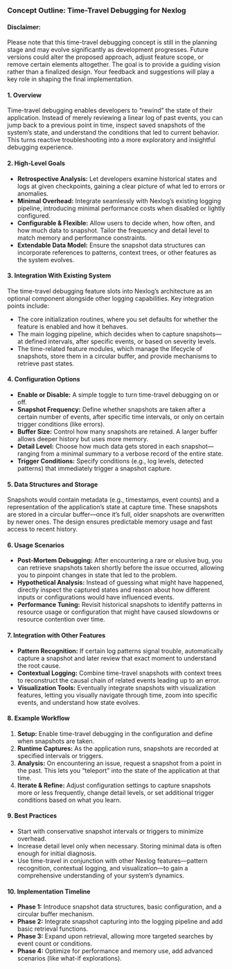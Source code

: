 ### Concept Outline: Time-Travel Debugging for Nexlog

#### Disclaimer:
Please note that this time-travel debugging concept is still in the planning stage and may evolve significantly as development progresses. Future versions could alter the proposed approach, adjust feature scope, or remove certain elements altogether. The goal is to provide a guiding vision rather than a finalized design. Your feedback and suggestions will play a key role in shaping the final implementation.

#### 1. Overview

Time-travel debugging enables developers to “rewind” the state of their application. Instead of merely reviewing a linear log of past events, you can jump back to a previous point in time, inspect saved snapshots of the system’s state, and understand the conditions that led to current behavior. This turns reactive troubleshooting into a more exploratory and insightful debugging experience.

#### 2. High-Level Goals

- **Retrospective Analysis:** Let developers examine historical states and logs at given checkpoints, gaining a clear picture of what led to errors or anomalies.
- **Minimal Overhead:** Integrate seamlessly with Nexlog’s existing logging pipeline, introducing minimal performance costs when disabled or lightly configured.
- **Configurable & Flexible:** Allow users to decide when, how often, and how much data to snapshot. Tailor the frequency and detail level to match memory and performance constraints.
- **Extendable Data Model:** Ensure the snapshot data structures can incorporate references to patterns, context trees, or other features as the system evolves.

#### 3. Integration With Existing System

The time-travel debugging feature slots into Nexlog’s architecture as an optional component alongside other logging capabilities. Key integration points include:

- The core initialization routines, where you set defaults for whether the feature is enabled and how it behaves.
- The main logging pipeline, which decides when to capture snapshots—at defined intervals, after specific events, or based on severity levels.
- The time-related feature modules, which manage the lifecycle of snapshots, store them in a circular buffer, and provide mechanisms to retrieve past states.

#### 4. Configuration Options

- **Enable or Disable:** A simple toggle to turn time-travel debugging on or off.
- **Snapshot Frequency:** Define whether snapshots are taken after a certain number of events, after specific time intervals, or only on certain trigger conditions (like errors).
- **Buffer Size:** Control how many snapshots are retained. A larger buffer allows deeper history but uses more memory.
- **Detail Level:** Choose how much data gets stored in each snapshot—ranging from a minimal summary to a verbose record of the entire state.
- **Trigger Conditions:** Specify conditions (e.g., log levels, detected patterns) that immediately trigger a snapshot capture.

#### 5. Data Structures and Storage

Snapshots would contain metadata (e.g., timestamps, event counts) and a representation of the application’s state at capture time. These snapshots are stored in a circular buffer—once it’s full, older snapshots are overwritten by newer ones. The design ensures predictable memory usage and fast access to recent history.

#### 6. Usage Scenarios

- **Post-Mortem Debugging:** After encountering a rare or elusive bug, you can retrieve snapshots taken shortly before the issue occurred, allowing you to pinpoint changes in state that led to the problem.
- **Hypothetical Analysis:** Instead of guessing what might have happened, directly inspect the captured states and reason about how different inputs or configurations would have influenced events.
- **Performance Tuning:** Revisit historical snapshots to identify patterns in resource usage or configuration that might have caused slowdowns or resource contention over time.

#### 7. Integration with Other Features

- **Pattern Recognition:** If certain log patterns signal trouble, automatically capture a snapshot and later review that exact moment to understand the root cause.
- **Contextual Logging:** Combine time-travel snapshots with context trees to reconstruct the causal chain of related events leading up to an error.
- **Visualization Tools:** Eventually integrate snapshots with visualization features, letting you visually navigate through time, zoom into specific events, and understand how state evolves.

#### 8. Example Workflow

1. **Setup:** Enable time-travel debugging in the configuration and define when snapshots are taken.
2. **Runtime Captures:** As the application runs, snapshots are recorded at specified intervals or triggers.
3. **Analysis:** On encountering an issue, request a snapshot from a point in the past. This lets you “teleport” into the state of the application at that time.
4. **Iterate & Refine:** Adjust configuration settings to capture snapshots more or less frequently, change detail levels, or set additional trigger conditions based on what you learn.

#### 9. Best Practices

- Start with conservative snapshot intervals or triggers to minimize overhead.
- Increase detail level only when necessary. Storing minimal data is often enough for initial diagnosis.
- Use time-travel in conjunction with other Nexlog features—pattern recognition, contextual logging, and visualization—to gain a comprehensive understanding of your system’s dynamics.

#### 10. Implementation Timeline

- **Phase 1:** Introduce snapshot data structures, basic configuration, and a circular buffer mechanism.
- **Phase 2:** Integrate snapshot capturing into the logging pipeline and add basic retrieval functions.
- **Phase 3:** Expand upon retrieval, allowing more targeted searches by event count or conditions.
- **Phase 4:** Optimize for performance and memory use, add advanced scenarios (like what-if explorations).

